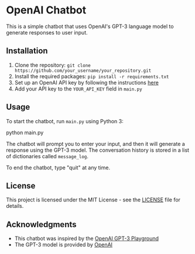# OpenAI Chatbot

This is a simple chatbot that uses OpenAI's GPT-3 language model to generate responses to user input.

## Installation

1. Clone the repository: `git clone https://github.com/your_username/your_repository.git`
2. Install the required packages: `pip install -r requirements.txt`
3. Set up an OpenAI API key by following the instructions [here](https://beta.openai.com/docs/developer-quickstart/your-api-keys)
4. Add your API key to the `YOUR_API_KEY` field in `main.py`

## Usage

To start the chatbot, run `main.py` using Python 3:

python main.py


The chatbot will prompt you to enter your input, and then it will generate a response using the GPT-3 model. The conversation history is stored in a list of dictionaries called `message_log`.

To end the chatbot, type "quit" at any time.

## License

This project is licensed under the MIT License - see the [LICENSE](LICENSE) file for details.

## Acknowledgments

* This chatbot was inspired by the [OpenAI GPT-3 Playground](https://beta.openai.com/playground/)
* The GPT-3 model is provided by [OpenAI](https://openai.com/)
